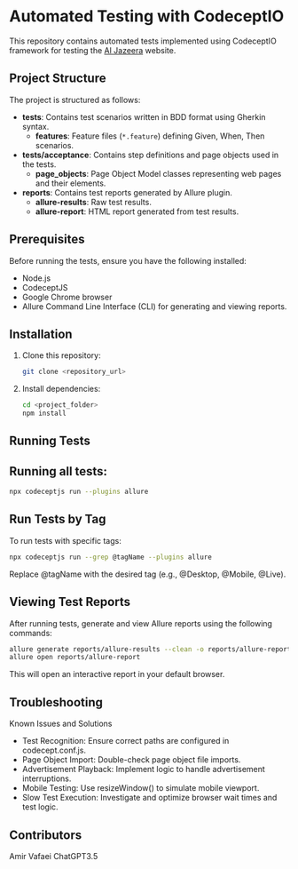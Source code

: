 # Automated Testing with CodeceptIO

This repository contains automated tests implemented using CodeceptIO framework for testing the [Al Jazeera](https://aljazeera.com/) website.

## Project Structure

The project is structured as follows:

- **tests**: Contains test scenarios written in BDD format using Gherkin syntax.
  - **features**: Feature files (`*.feature`) defining Given, When, Then scenarios.
- **tests/acceptance**: Contains step definitions and page objects used in the tests.
  - **page_objects**: Page Object Model classes representing web pages and their elements.
- **reports**: Contains test reports generated by Allure plugin.
  - **allure-results**: Raw test results.
  - **allure-report**: HTML report generated from test results.

## Prerequisites

Before running the tests, ensure you have the following installed:

- Node.js
- CodeceptJS
- Google Chrome browser
- Allure Command Line Interface (CLI) for generating and viewing reports.

## Installation

1. Clone this repository:

   ```bash
   git clone <repository_url>
   ```

2. Install dependencies:

    ```bash
    cd <project_folder>
    npm install
    ```

## Running Tests
## Running all tests:

  ```bash
  npx codeceptjs run --plugins allure
  ```

## Run Tests by Tag
To run tests with specific tags:

  ```bash
  npx codeceptjs run --grep @tagName --plugins allure
  ```

Replace @tagName with the desired tag (e.g., @Desktop, @Mobile, @Live).

## Viewing Test Reports
After running tests, generate and view Allure reports using the following commands:

```bash
allure generate reports/allure-results --clean -o reports/allure-report
allure open reports/allure-report
```
This will open an interactive report in your default browser.

## Troubleshooting

Known Issues and Solutions
- Test Recognition: Ensure correct paths are configured in codecept.conf.js.
- Page Object Import: Double-check page object file imports.
- Advertisement Playback: Implement logic to handle advertisement interruptions.
- Mobile Testing: Use resizeWindow() to simulate mobile viewport.
- Slow Test Execution: Investigate and optimize browser wait times and test logic.


## Contributors
Amir Vafaei
ChatGPT3.5


